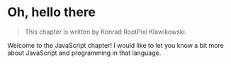 # Oh, hello there

> This chapter is written by Konrad RootPixl Klawikowski.

Welcome to the JavaScript chapter! I would like to let you know a bit more about JavaScript and programming in that language.